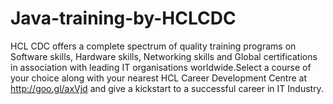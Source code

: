 Java-training-by-HCLCDC
=======================

HCL CDC offers a complete spectrum of quality training programs on Software skills, Hardware skills, Networking skills and Global certifications in association with leading IT organisations worldwide.Select a course of your choice along with your nearest HCL Career Development Centre at http://goo.gl/axVjd and give a kickstart to a successful career in IT Industry.